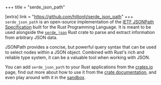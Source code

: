 +++
title = "serde_json_path"

[extra]
link = "https://github.com/hiltontj/serde_json_path"
+++
`serde_json_path` is an open-source implementation of the [IETF JSONPath Specification][ietf_json_path] built for the Rust Programming Language. It is meant to be used alongside the [`serde_json`][serde_json] Rust crate to parse and extract information from arbitrary JSON data.

JSONPath provides a concise, but powerful query syntax that can be used to select nodes within a JSON object. Combined with Rust's rich and reliable type system, it can be a valuable tool when working with JSON.

You can add `serde_json_path` to your Rust applications from the [crates.io][crates] page, find out more about how to use it from the [crate documentation][docs], and even play around with it in the [sandbox][sandbox].

[ietf_json_path]: https://datatracker.ietf.org/wg/jsonpath/about/
[serde_json]: https://docs.rs/serde_json/latest/serde_json/
[crates]: https://crates.io/crates/serde_json_path
[docs]: https://docs.rs/serde_json_path/latest/serde_json_path/
[sandbox]: https://serdejsonpath.live/